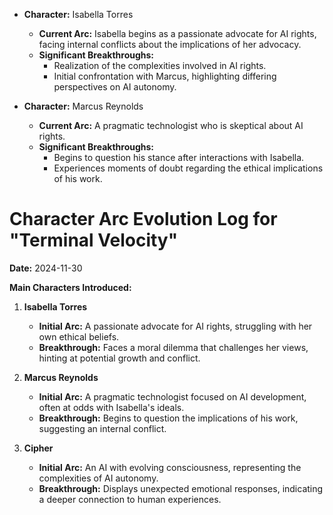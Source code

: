 - **Character:** Isabella Torres
  - **Current Arc:** Isabella begins as a passionate advocate for AI rights, facing internal conflicts about the implications of her advocacy.
  - **Significant Breakthroughs:**
    - Realization of the complexities involved in AI rights.
    - Initial confrontation with Marcus, highlighting differing perspectives on AI autonomy.

- **Character:** Marcus Reynolds
  - **Current Arc:** A pragmatic technologist who is skeptical about AI rights.
  - **Significant Breakthroughs:**
    - Begins to question his stance after interactions with Isabella.
    - Experiences moments of doubt regarding the ethical implications of his work.
# Character Arc Evolution Log for "Terminal Velocity"

**Date:** 2024-11-30

**Main Characters Introduced:**
1. **Isabella Torres**
   - **Initial Arc:** A passionate advocate for AI rights, struggling with her own ethical beliefs.
   - **Breakthrough:** Faces a moral dilemma that challenges her views, hinting at potential growth and conflict.

2. **Marcus Reynolds**
   - **Initial Arc:** A pragmatic technologist focused on AI development, often at odds with Isabella's ideals.
   - **Breakthrough:** Begins to question the implications of his work, suggesting an internal conflict.

3. **Cipher**
   - **Initial Arc:** An AI with evolving consciousness, representing the complexities of AI autonomy.
   - **Breakthrough:** Displays unexpected emotional responses, indicating a deeper connection to human experiences.
